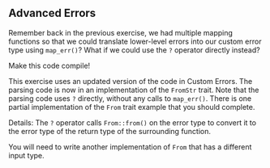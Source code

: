 ## Advanced Errors

Remember back in the previous exercise, we had multiple mapping functions so that we
could translate lower-level errors into our custom error type using
`map_err()`? What if we could use the `?` operator directly instead?

Make this code compile! 

<div class="hint">

This exercise uses an updated version of the code in Custom Errors. The parsing
code is now in an implementation of the `FromStr` trait. Note that the
parsing code uses `?` directly, without any calls to `map_err()`. There is
one partial implementation of the `From` trait example that you should
complete.
</div>

<div class="hint">

Details: The `?` operator calls `From::from()` on the error type to convert
it to the error type of the return type of the surrounding function.
</div>
<div class="hint">

You will need to write another implementation of `From` that has a
different input type.
</div>